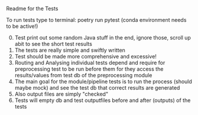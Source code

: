 Readme for the Tests

To run tests type to terminal: poetry run pytest
(conda environment needs to be active!)

0. Test print out some random Java stuff in the end, ignore those, scroll up abit to see the short test results
1. The tests are really simple and swiftly written
2. Test should be made more comprehensive and excessive!
3. Routing and Analysing individual tests depend and require for preprocessing test to be run before them
    for they access the results/values from test db of the preprocessing module
4. The main goal for the module/pipeline tests is to run the process (should maybe mock) and see the test db that correct results are generated
5. Also output files are simply "checked"
6. Tests will empty db and test outputfiles before and after (outputs) of the tests

